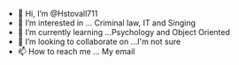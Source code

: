 - 👋 Hi, I’m @Hstovall711
- 👀 I’m interested in ... Criminal law, IT and Singing
- 🌱 I’m currently learning ...Psychology and Object Oriented
- 💞️ I’m looking to collaborate on ...I'm not sure
- 📫 How to reach me ... My email

<!---
Hstovall711/Hstovall711 is a ✨ special ✨ repository because its `README.md` (this file) appears on your GitHub profile.
You can click the Preview link to take a look at your changes.
--->
